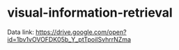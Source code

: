# visual-information-retrieval
Data link: https://drive.google.com/open?id=1bv1vOVOFDK05b_Y_ptTpoiISvhrrNZma
